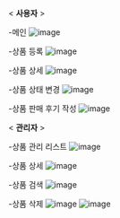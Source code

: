 < **사용자** >

-메인
![image](https://github.com/In0code/retro/assets/137425054/263269b9-b038-43b7-9453-6f3d95732104)

-상품 등록
![image](https://github.com/In0code/retro/assets/137425054/f15c8fac-af0a-4d0d-be60-a8b3e8c76160)

-상품 상세
![image](https://github.com/In0code/retro/assets/137425054/ffd2ea3b-9b85-49b2-908e-e733e49d336d)

-상품 상태 변경
![image](https://github.com/In0code/retro/assets/137425054/8e148d7f-3a23-47ca-a667-6406d9746e6e)

-상품 판매 후기 작성
![image](https://github.com/In0code/retro/assets/137425054/984b5bb7-d865-46c8-8e08-4c73fa18c440)


< **관리자** >

-상품 관리 리스트
![image](https://github.com/In0code/retro/assets/137425054/d424120a-f0c2-4626-bb2c-2a993eafad6c)

-상품 상세
![image](https://github.com/In0code/retro/assets/137425054/aac9b8f7-cc7a-413a-a233-ae78cf68f01a)

-상품 검색
![image](https://github.com/In0code/retro/assets/137425054/d1cf83a1-ac40-487b-b01f-7415bdbfde72)

-상품 삭제
![image](https://github.com/In0code/retro/assets/137425054/e476a6d2-834d-435e-977a-4a5a9924d259)
![image](https://github.com/In0code/retro/assets/137425054/cbc2275e-9d31-4b28-9ae8-b1f187892b73)
